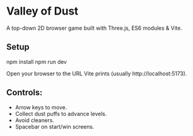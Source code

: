 # Valley of Dust

A top-down 2D browser game built with Three.js, ES6 modules & Vite.

## Setup

npm install
npm run dev

Open your browser to the URL Vite prints (usually http://localhost:5173).

## Controls:

- Arrow keys to move.
- Collect dust puffs to advance levels.
- Avoid cleaners.
- Spacebar on start/win screens.